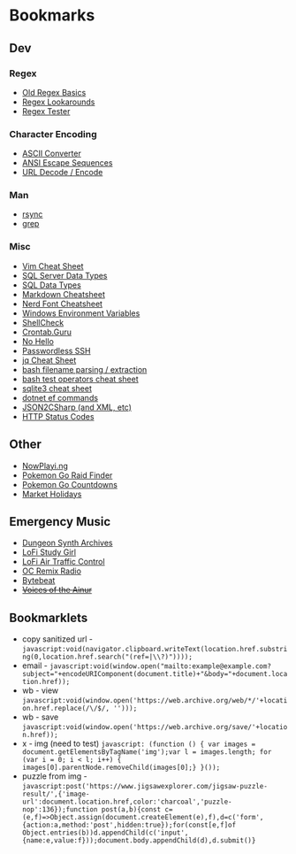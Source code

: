 # Bookmarks

## Dev

### Regex
- [Old Regex Basics](https://web.archive.org/web/20130814132447/http://www.regular-expressions.info/reference.html)
- [Regex Lookarounds](https://miro.medium.com/v2/1*PRRHGdN32Mep-3KhLwvKzw.png)
- [Regex Tester](https://regex101.com/)

### Character Encoding
- [ASCII Converter](https://www.branah.com/ascii-converter)
- [ANSI Escape Sequences](https://stackoverflow.com/a/33206814)
- [URL Decode / Encode](https://urlencoder.org)

### Man
- [rsync](https://linux.die.net/man/1/rsync)
- [grep](https://linux.die.net/man/1/grep)

### Misc
- [Vim Cheat Sheet](https://vim.rtorr.com/)
- [SQL Server Data Types](https://web.archive.org/web/20161128134813/http://www.dummies.com/programming/sql/data-types-found-in-sql-server-2008)
- [SQL Data Types](https://www.w3schools.com/sql/sql_datatypes.asp)
- [Markdown Cheatsheet](https://github.com/adam-p/markdown-here/wiki/Markdown-Cheatsheet)
- [Nerd Font Cheatsheet](https://www.nerdfonts.com/cheat-sheet)
- [Windows Environment Variables](https://ss64.com/nt/syntax-variables.html)
- [ShellCheck](https://shellcheck.net)
- [Crontab.Guru](https://crontab.guru)
- [No Hello](https://nohello.net)
- [Passwordless SSH](https://linuxize.com/post/how-to-setup-passwordless-ssh-login/)
- [jq Cheat Sheet](https://gist.github.com/olih/f7437fb6962fb3ee9fe95bda8d2c8fa4)
- [bash filename parsing / extraction](https://stackoverflow.com/a/965069/1995812)
- [bash test operators cheat sheet](https://kapeli.com/cheat_sheets/Bash_Test_Operators.docset/Contents/Resources/Documents/index)
- [sqlite3 cheat sheet](https://sqlitetutorial.net/sqlite-commands)
- [dotnet ef commands](https://learn.microsoft.com/en-us/ef/core/cli/dotnet#using-the-tools)
- [JSON2CSharp (and XML, etc)](https://json2cscharp.com)
- [HTTP Status Codes](https://developer.mozilla.org/en-US/docs/Web/HTTP/Status)

## Other
- [NowPlayi.ng](https://nowplayi.ng/playing.php)
- [Pokemon Go Raid Finder](https://9db.jp/pokego/data/62)
- [Pokemon Go Countdowns](https://p337.info/pokemongo/)
- [Market Holidays](https://www.nyse.com/markets/hours-calendars)

## Emergency Music
- [Dungeon Synth Archives](https://www.youtube.com/playlist?list=UULFhmm356a5qe1luUsoatAgjA)
- [LoFi Study Girl](https://youtube.com/watch?v=jfKfPfyJRdk)
- [LoFi Air Traffic Control](https://www.lofiatc.com/)
- [OC Remix Radio](https://rainwave.cc/ocremix/)
- [Bytebeat](https://dollchan.net/bytebeat/)
- ~~[Voices of the Ainur](https://www.podchaser.com/podcasts/voices-of-the-ainur-1487083/episodes/recent)~~

## Bookmarklets

- copy sanitized url - `javascript:void(navigator.clipboard.writeText(location.href.substring(0,location.href.search("(ref=|\\?)"))));`
- email - `javascript:void(window.open("mailto:example@example.com?subject="+encodeURIComponent(document.title)+"&body="+document.location.href));`
- wb - view `javascript:void(window.open('https://web.archive.org/web/*/'+location.href.replace(/\/$/, '')));`
- wb - save `javascript:void(window.open('https://web.archive.org/save/'+location.href));`
- x - img (need to test) `javascript: (function () { var images = document.getElementsByTagName('img');var l = images.length; for (var i = 0; i < l; i++) { images[0].parentNode.removeChild(images[0];} }());`
- puzzle from img - `javascript:post('https://www.jigsawexplorer.com/jigsaw-puzzle-result/',{'image-url':document.location.href,color:'charcoal','puzzle-nop':136});function post(a,b){const c=(e,f)=>Object.assign(document.createElement(e),f),d=c('form',{action:a,method:'post',hidden:true});for(const[e,f]of Object.entries(b))d.appendChild(c('input',{name:e,value:f}));document.body.appendChild(d),d.submit()}`
